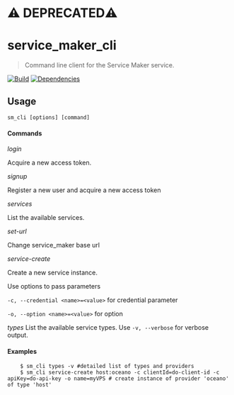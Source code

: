# ⚠️ DEPRECATED⚠️ 

service_maker_cli
=================

> Command line client for the Service Maker service.

[![Build](https://travis-ci.org/bandwidthcom/service_maker_cli.png)](https://travis-ci.org/bandwidthcom/service_maker_cli)
[![Dependencies](https://david-dm.org/bandwidthcom/service_maker_cli.png)](https://david-dm.org/bandwidthcom/service_maker_cli)

## Usage
```
sm_cli [options] [command]
```
#### Commands
_login_

Acquire a new access token.

_signup_

Register a new user and acquire a new access token

_services_

List the available services.

_set-url_

Change service_maker base url

_service-create_

Create a new service instance.

Use options to pass parameters

`-c, --credential <name>=<value>` for credential parameter

`-o, --option <name>=<value>` for option


_types_
List the available service types.
Use `-v, --verbose` for verbose output.



#### Examples

```
    $ sm_cli types -v #detailed list of types and providers
    $ sm_cli service-create host:oceano -c clientId=do-client-id -c apiKey=do-api-key -o name=myVPS # create instance of provider 'oceano' of type 'host'
```
